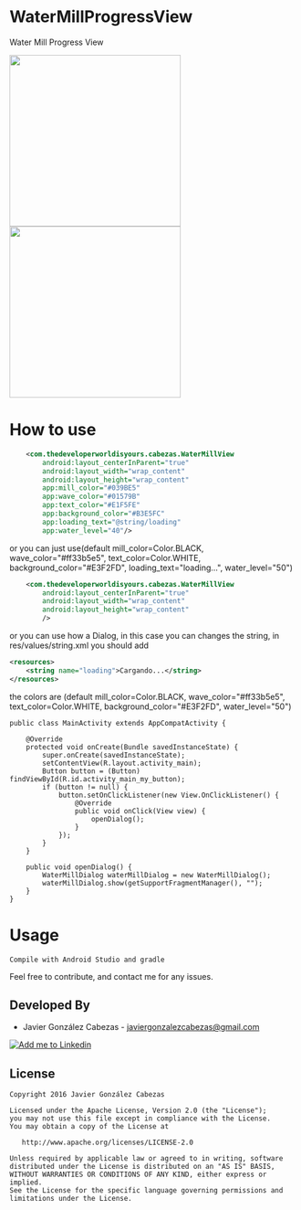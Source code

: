 # WaterMillProgressView
Water Mill Progress View

<img src="http://thedeveloperworldisyours.com/wp-content/uploads/videoBlue.gif"  width="300px" />
<img src="http://thedeveloperworldisyours.com/wp-content/uploads/dialogWaterMill.gif"  width="300px" />


# How to use
````xml
    <com.thedeveloperworldisyours.cabezas.WaterMillView
        android:layout_centerInParent="true"
        android:layout_width="wrap_content"
        android:layout_height="wrap_content"
        app:mill_color="#039BE5"
        app:wave_color="#01579B"
        app:text_color="#E1F5FE"
        app:background_color="#B3E5FC"
        app:loading_text="@string/loading"
        app:water_level="40"/>
````
or you can just use(default mill_color=Color.BLACK, wave_color="#ff33b5e5", text_color=Color.WHITE, background_color="#E3F2FD", loading_text="loading...", water_level="50")
````xml
    <com.thedeveloperworldisyours.cabezas.WaterMillView
        android:layout_centerInParent="true"
        android:layout_width="wrap_content"
        android:layout_height="wrap_content"
        />
````

or you can use how a Dialog, in this case you can changes the string, in res/values/string.xml you should add
````xml
<resources>
    <string name="loading">Cargando...</string>
</resources>
````

the colors are (default mill_color=Color.BLACK, wave_color="#ff33b5e5", text_color=Color.WHITE, background_color="#E3F2FD", water_level="50")

```  
public class MainActivity extends AppCompatActivity {

    @Override
    protected void onCreate(Bundle savedInstanceState) {
        super.onCreate(savedInstanceState);
        setContentView(R.layout.activity_main);
        Button button = (Button) findViewById(R.id.activity_main_my_button);
        if (button != null) {
            button.setOnClickListener(new View.OnClickListener() {
                @Override
                public void onClick(View view) {
                    openDialog();
                }
            });
        }
    }

    public void openDialog() {
        WaterMillDialog waterMillDialog = new WaterMillDialog();
        waterMillDialog.show(getSupportFragmentManager(), "");
    }
}
```
    

# Usage
    Compile with Android Studio and gradle


Feel free to contribute, and contact me for any issues.

Developed By
------------
* Javier González Cabezas - <javiergonzalezcabezas@gmail.com>

<a href="https://es.linkedin.com/in/javier-gonz%C3%A1lez-cabezas-8b4b2231">
  <img alt="Add me to Linkedin" src="https://github.com/JorgeCastilloPrz/EasyMVP/blob/master/art/linkedin.png" />
</a>

License
-------

    Copyright 2016 Javier González Cabezas

    Licensed under the Apache License, Version 2.0 (the "License");
    you may not use this file except in compliance with the License.
    You may obtain a copy of the License at

       http://www.apache.org/licenses/LICENSE-2.0

    Unless required by applicable law or agreed to in writing, software
    distributed under the License is distributed on an "AS IS" BASIS,
    WITHOUT WARRANTIES OR CONDITIONS OF ANY KIND, either express or implied.
    See the License for the specific language governing permissions and
    limitations under the License.
